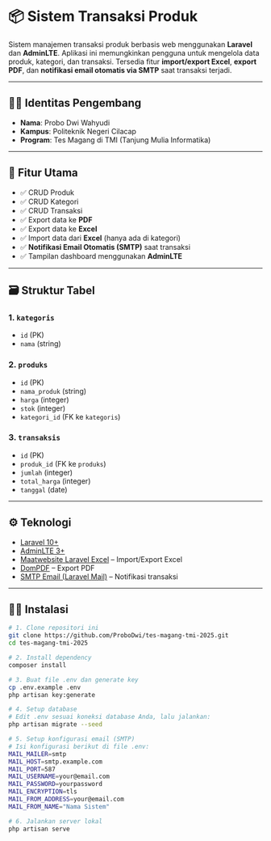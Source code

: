 # 📦 Sistem Transaksi Produk

Sistem manajemen transaksi produk berbasis web menggunakan **Laravel** dan **AdminLTE**. Aplikasi ini memungkinkan pengguna untuk mengelola data produk, kategori, dan transaksi. Tersedia fitur **import/export Excel**, **export PDF**, dan **notifikasi email otomatis via SMTP** saat transaksi terjadi.

---

## 🙋‍♂️ Identitas Pengembang

- **Nama**: Probo Dwi Wahyudi  
- **Kampus**: Politeknik Negeri Cilacap  
- **Program**: Tes Magang di TMI (Tanjung Mulia Informatika)

---

## 🚀 Fitur Utama

- ✅ CRUD Produk
- ✅ CRUD Kategori
- ✅ CRUD Transaksi
- ✅ Export data ke **PDF**
- ✅ Export data ke **Excel**
- ✅ Import data dari **Excel** (hanya ada di kategori)
- ✅ **Notifikasi Email Otomatis (SMTP)** saat transaksi
- ✅ Tampilan dashboard menggunakan **AdminLTE**

---

## 🗃️ Struktur Tabel

### 1. `kategoris`
- `id` (PK)
- `nama` (string)

### 2. `produks`
- `id` (PK)
- `nama_produk` (string)
- `harga` (integer)
- `stok` (integer)
- `kategori_id` (FK ke `kategoris`)

### 3. `transaksis`
- `id` (PK)
- `produk_id` (FK ke `produks`)
- `jumlah` (integer)
- `total_harga` (integer)
- `tanggal` (date)

---

## ⚙️ Teknologi

- [Laravel 10+](https://laravel.com/)
- [AdminLTE 3+](https://adminlte.io/)
- [Maatwebsite Laravel Excel](https://laravel-excel.com/) – Import/Export Excel
- [DomPDF](https://github.com/barryvdh/laravel-dompdf) – Export PDF
- [SMTP Email (Laravel Mail)](https://laravel.com/docs/mail) – Notifikasi transaksi

---

## 🧑‍💻 Instalasi

```bash
# 1. Clone repositori ini
git clone https://github.com/ProboDwi/tes-magang-tmi-2025.git
cd tes-magang-tmi-2025

# 2. Install dependency
composer install

# 3. Buat file .env dan generate key
cp .env.example .env
php artisan key:generate

# 4. Setup database
# Edit .env sesuai koneksi database Anda, lalu jalankan:
php artisan migrate --seed

# 5. Setup konfigurasi email (SMTP)
# Isi konfigurasi berikut di file .env:
MAIL_MAILER=smtp
MAIL_HOST=smtp.example.com
MAIL_PORT=587
MAIL_USERNAME=your@email.com
MAIL_PASSWORD=yourpassword
MAIL_ENCRYPTION=tls
MAIL_FROM_ADDRESS=your@email.com
MAIL_FROM_NAME="Nama Sistem"

# 6. Jalankan server lokal
php artisan serve
```
